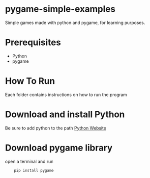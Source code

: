 # pygame-simple-examples

Simple games made with python and pygame, for learning purposes.

# Prerequisites

- Python
- pygame

# How To Run

Each folder contains instructions on how to run the program

# Download and install Python

Be sure to add python to the path
[Python Website](https://www.python.org/)

# Download pygame library

open a terminal and run

```terminal
    pip install pygame
```
